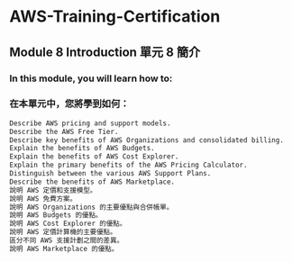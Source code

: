 # AWS-Training-Certification
## Module 8 Introduction 單元 8 簡介

### In this module, you will learn how to: 
### 在本單元中，您將學到如何：
```bash
Describe AWS pricing and support models.
Describe the AWS Free Tier.
Describe key benefits of AWS Organizations and consolidated billing.
Explain the benefits of AWS Budgets.
Explain the benefits of AWS Cost Explorer.
Explain the primary benefits of the AWS Pricing Calculator.
Distinguish between the various AWS Support Plans.
Describe the benefits of AWS Marketplace.
說明 AWS 定價和支援模型。
說明 AWS 免費方案。
說明 AWS Organizations 的主要優點與合併帳單。
說明 AWS Budgets 的優點。
說明 AWS Cost Explorer 的優點。
說明 AWS 定價計算機的主要優點。
區分不同 AWS 支援計劃之間的差異。
說明 AWS Marketplace 的優點。
```
